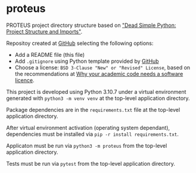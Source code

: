 # proteus
PROTEUS project directory structure based on ["Dead Simple Python: Project Structure and Imports"](https://dev.to/codemouse92/dead-simple-python-project-structure-and-imports-38c6).

Repositoy created at [GitHub](https://github.com) selecting the following options:
* Add a README file (this file)
* Add `.gitignore` using Python template provided by [GitHub](https://github.com)
* Choose a license: `BSD 3-Clause "New" or "Revised" License`, based on the recommendations at [Why your academic code needs a software licence](https://bastian.rieck.me/blog/posts/2020/licence/).

This project is developed using Python 3.10.7 under a virtual environment generated with `python3 -m venv venv` at the top-level application directory.

Package dependencies are in the `requirements.txt` file at the top-level application directory.

After virtual environment activation (operating system dependant), dependencies must be installed via `pip -r install requirements.txt`.

Applicaton must be run via `python3 -m proteus` from the top-level application directory.

Tests must be run via `pytest` from the top-level application directory.


